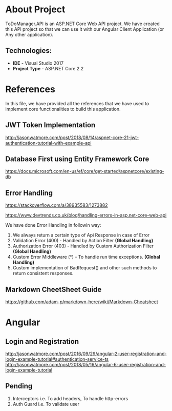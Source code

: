# About Project
ToDoManager.API is an ASP.NET Core Web API project. We have created this API project so that we can use it with our Angular Client Application (or Any other application). 

## Technologies:
* **IDE** - Visual Studio 2017
* **Project Type** - ASP.NET Core 2.2



# References
In this file, we have provided all the references that we have used to implement core functionalities to build this application.
## JWT Token Implementation
http://jasonwatmore.com/post/2018/08/14/aspnet-core-21-jwt-authentication-tutorial-with-example-api

## Database First using Entity Framework Core
https://docs.microsoft.com/en-us/ef/core/get-started/aspnetcore/existing-db

## Error Handling

https://stackoverflow.com/a/38935583/1273882

https://www.devtrends.co.uk/blog/handling-errors-in-asp.net-core-web-api

We have done Error Handling in followin way:
1. We always return a certain type of Api Response in case of Error
2. Validation Error (400) - Handled by Action Filter **(Global Handling)**
3. Authorization Error (403) - Handled by Custom Authorization Filter **(Global Handling)**
4. Custom Error Middleware (*) - To handle run time exceptions. **(Global Handling)**
5. Custom implementation of BadRequest() and other such methods to return consistent responses.

## Markdown CheetSheet Guide
https://github.com/adam-p/markdown-here/wiki/Markdown-Cheatsheet

# Angular

## Login and Registration
http://jasonwatmore.com/post/2016/09/29/angular-2-user-registration-and-login-example-tutorial#authentication-service-ts
http://jasonwatmore.com/post/2018/05/16/angular-6-user-registration-and-login-example-tutorial

## Pending
1. Interceptors i.e. To add headers, To handle http-errors
2. Auth Guard i.e. To validate user
